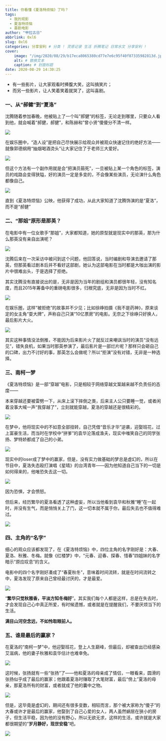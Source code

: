 ```yaml
---
title: 你看懂《夏洛特烦恼》了吗？
tags:
  - 我的观影
  - 夏洛特烦恼
  - 喜剧电影
author: "甲拉古日"
abbrlink: 0xl6
slug: 0xl6
categories: 分享安利 # 分类 ! 灵感记录 生活 折腾笔记 日常水文 分享安利 !
cover:
    image: "/img/2020/08/29/b17eca8065380cd77e7e6c95f40f87335982813d.jpeg" # 封面url
    alt: # 替换文本
    caption: # 封面标题
date: 2020-08-29 14:30:25
---
```


- 有一些影片，让大家观看时捧腹大笑，这叫搞笑片；
- 而另一些影片，让人笑着笑着就哭了，这叫喜剧。



### 一、从“郝健”到“夏洛”

沈腾随着参加春晚，他被贴上了一个叫”郝健“的标签，无论走到哪里，只要众人看到他，就会喊着“郝健，郝健”，和陈赫和”曾小贤“傻傻分不清一样。


![](/img/2020/08/29/e4dde71190ef76c65aa1c114c85dd7fdaf516774.jpeg)

在娱乐圈中，“造人设”是把自己尽快展示给观众并被观众快速记住的绝好方法——就像郭德纲用“抽烟喝酒烫头”让大家记住了于老师三大爱好。

![](/img/2020/08/29/267f9e2f070828388886eddfecd283064e08f1c0.jpeg)

但这个方法有一个副作用就是会“把演员箍死”，一旦被贴上某一个角色的标签，演员的戏路会变得狭隘，好的演员一定是多变的，不会像某些演员，无论演什么角色都像自己。

![](/img/2020/08/29/79f0f736afc3793107d9dcedb88f9d4242a91116.jpeg)

直到《夏洛特烦恼》公映，他获得了成功，从此大家知道了沈腾饰演的是“夏洛”，而不是“郝健”



### 二、“那姐”原形是那英？

在电影中有一位女歌手“那姐”，大家都知道，她的原型就是现实中的那英，那为什么那英没有亲自出演呢？

![](/img/2020/08/29/a08b87d6277f9e2fe24a9b864a7bc323b999f390.jpeg)

沈腾后来在一次采访中被问到这个问题，他回答说，当时编剧和导演去邀请了那英，但那英看过剧本后并不看好这部剧，她认为这部电影在当时都是大咖出演的影片中很难出头，于是选择了拒绝。

其实沈腾没有直接说出的是，无非是因为当年的剧组和演员都很年轻，没有知名度，而且2015年筹备中的重磅电影很多，归根究底，无非是因为当时不红。

![](/img/2020/08/29/9d82d158ccbf6c810f2d859ee9759b3233fa4004.jpeg)

在娱乐圈，这样“被拒绝”的故事并不少见；比如徐峥拍摄《我不是药神》，原来谈定的女主角“耍大牌”，声称自己只演“10亿票房”的电影。无奈之下徐峥只好换人，最后影片大火。

![](/img/2020/08/29/9358d109b3de9c8247725dda3acaaa0d19d84326.jpeg)

其实这种事情没法倒推，不能因为后来影片火了就反过来嘲讽当时的演员“没有远见”，错失良机，如果当时那英参演了，最后影片是一部烂片呢？那样只会砸自己的口碑，出力不讨好的事，那英怎么会做呢？所以“拒演”没有对错，无非是一种选择。

### 三、南柯一梦

《夏洛特烦恼》是一部“穿越”电影，只是相较于网络穿越文案越来越不负责任的态度——

本来穿越还要被雷劈一下，从床上滚下摔倒之类，后来主人公只要睡一觉，或者闲着没事大喊一声“我穿越了”，立刻就能穿越，夏洛的穿越还是很精彩的。

![](/img/2020/08/29/0d338744ebf81a4c9cf2db0684614a5e272da68b.jpeg)

在梦中，他将现实中的不如意全部扭转，自己凭借“音乐才华”逆袭，迎娶班花，过上富豪生活，而当时在学校中“拼爹”的袁华沦落成渔夫，现实中嗤笑自己的同学张扬、梦特娇都成了自己的小弟。

![](/img/2020/08/29/c9fcc3cec3fdfc036ace808c8074ad93a4c22626.jpeg)

现实中的loser成了梦中的赢家，但是，没有实力做基础的梦总是虚幻的，所以在节目中，夏洛失态殴打演唱《星晴》的台湾青年——因为他知道自己当下的一切是如何得来的，他唯恐失去这一切。

![](/img/2020/08/29/bba1cd11728b4710b606f1bf9685e9fafc03236d.jpeg)

因为恐惧，才会愤怒。

但后来，经历繁华的夏洛看透了这种虚妄，所以当他看到袁华和秋雅“睡”在一起时，并没有生气，而是悄悄关上了门，这一切本就不属于你，最后失去也不值得难过。

![](/img/2020/08/29/8cb1cb13495409231ec30865c413fb0eb2de49d1.jpeg)

### 四、主角的“名字”

细心的观众应该都发现了，在《夏洛特烦恼》中，四位主角的名字刚好是：大春、夏洛、秋雅、冬梅。就像《红楼梦》中，“元春、迎春、探春、惜春”四姐妹的名字暗示“原应叹息”的含义。

电影中的四个名字刚好凑成了“春夏秋冬”，意味着时间流转，就是在时间流转之中，夏洛发现了原来自己曾经最讨厌的，才是最爱。

![](/img/2020/08/29/0bd162d9f2d3572ceb791915d958492063d0c337.jpeg)

“**繁华只觉秋雅香，平淡方知冬梅好**”。其实我们每个人都是这样，总是在失去时，才会发现自己心中真正所爱，有时候遗憾，或者就是在提醒我们，不要厌烦当下的生活。

**满目山河空念远，不如怜取眼前人。**

### 五、谁是最后的赢家？

在夏洛的“南柯一梦”中，他迎娶班花，登上人生巅峰，但最后，却被查出已经感染艾滋病，他的妻子秋雅和袁华估计也难幸免。

![](/img/2020/08/29/9f2f070828381f30b83df363fd4a660f6f06f0a2.jpeg)


这时候，张扬就有一些“张扬”了——他和夏洛的母亲成了情侣，一眼看来，圆滑的张扬似乎成了最后的赢家；他跟着夏洛时赚取了大笔财富，最后“傍上”夏洛的母亲，那夏洛所有的财富，或者就成了他的囊中之物。

![](/img/2020/08/29/38dbb6fd5266d01609def5e9c260fe0037fa35f9.jpeg)

但是，这毕竟是虚幻的，期间还有很多变数，相较而言，那个被大家称为“傻子”的大春或许才是最后的赢家，他娶到了自己心爱的女人，两人虽然蜗居在狭小的房子，但生活平稳，因为他的没有野心，所以无欲无求，这样的生活，或许就是大家都很期望的“**岁月静好，现世安稳**”吧。

![](/img/2020/08/29/6a600c338744ebf83e9ef72f8eb2fd2d6159a781.jpeg)
